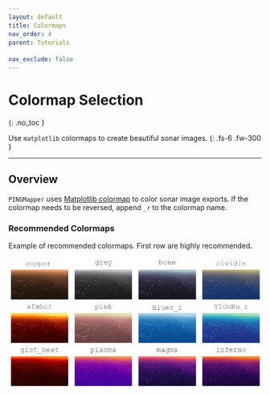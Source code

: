 ```yaml
---
layout: default
title: Colormaps
nav_order: 4
parent: Tutorials

nav_exclude: false
---
```


# Colormap Selection
{: .no_toc }

Use `matplotlib` colormaps to create beautiful sonar images.
{: .fs-6 .fw-300 }

---

## Overview

`PINGMapper` uses [Matplotlib colormap](https://matplotlib.org/stable/tutorials/colors/colormaps.html) to color sonar image exports. If the colormap needs to be reversed, append `_r` to the colormap name.

### Recommended Colormaps

Example of recommended colormaps. First row are highly recommended.

<img src="../../assets/colormaps.png" width="800"/>

